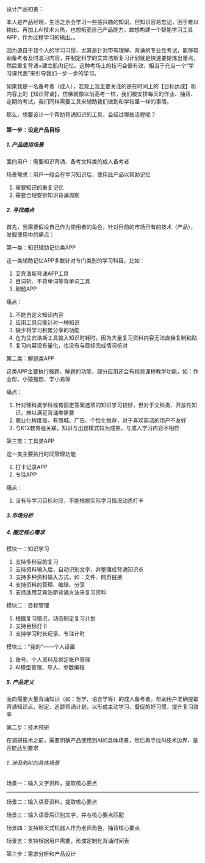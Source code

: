 设计产品初衷：

本人是产品经理，生活之余会学习一些感兴趣的知识，但知识容易忘记，困于难以输出。再加上AI技术火热，也想拓宽自己产品能力，故想构建一个智能学习工具APP，作为过程学习的输出。。

因为源自于我个人的学习习惯，尤其是针对带有理解、背诵的专业性考试，能够帮助备考者及时温习内容，并制定科学的艾宾浩斯复习计划就是快速要提炼出重点，然后重复背诵+建立肌肉记忆。这种考场上的技巧会很有效，相当于充当一个“学习课代表”来引导我们一步一步的学习。

如果我是一名备考者（成人），宏观上我主要关注的是在时间上的【目标达成】和内容上的【知识背诵】，仿佛就像以前高考一样，我们被安排每天的作业、抽背、定期的考试，我们同样需要工具来辅助我们做到和学校里一样的事情。

那么，想要设计一个帮助背诵知识的工具，会经过哪些流程呢？

#### 第一步：设定产品目标

##### 1. 产品适用场景

面向用户：需要知识背诵、备考文科类的成人备考者

场景需求：用户一般会在学习知识后，使用此产品以帮助记忆

1. 需要知识的重复记忆
2. 需要合理安排知识背诵周期

##### 2. 寻找痛点

首先，我需要假设自己作为使用者的角色，针对目前的市场已有的技术（产品），发掘使用中的痛点：

第一类：知识辅助记忆类APP

这一类辅助记忆APP多数针对专门类别的学习科目，比如：

1. 艾宾浩斯背诵APP工具
2. 百词斩、不背单词等背单词工具
3. 刷题APP

痛点：

1. 不能自定义知识内容
2. 应用工具只能针对一种知识
3. 缺少将学习积累分享的功能
4. 在为艾宾浩斯工具输入知识时耗时，因为大量复习资料内容无法直接复制粘贴
5. 复习内容没有量化，也没有与目标完成情况核对

第二类：解题类APP

这类APP主要执行搜题、解题的功能，部分应用还会有视频课程教学功能，如：作业帮、小猿搜题、学小易等

痛点：

1. 针对理科类学科或有固定答案选项的知识学习较好，但对于文科类、开放性知识。难以满足背诵类需要
2. 商业化程度高，有商城、广告、个性化推荐，对于喜欢简洁的用户不友好
3. 与K12教育强关联，知识与出题模式较为成熟，与成人学习内容不相符

第三类：工具类APP

这一类主要执行时间管理功能

1. 打卡记录APP
2. 专注APP


痛点：

1. 没有与学习目标对应，不能根据实际学习情况动态打卡

##### 3.市场分析



##### 4. 圈定核心需求

模块一：知识学习

1. 支持多科目的复习
2. 支持资料输入后，自动识别文字，并整理成背诵知识点
3. 支持多种资料输入方式，如：文件、网页链接
4. 支持资料的管理、编辑、分享
5. 支持适用艾宾浩斯背诵方法来复习资料

模块二：目标管理

1. 根据复习情况，动态制定复习计划
2. 支持目标打卡
3. 支持学习时长纪录、专注计时

模块三：“我的”——个人设置

1. 账号、个人资料及绑定账户管理
2. AI模型管理、导入、参数编辑

##### 5. 产品定义

面向需要大量背诵知识（如：哲学、语言学等）的成人备考者，帮助用户准确提取背诵知识点，制定、追踪背诵计划，以形成主动学习、督促的好习惯，提升复习效率

第二步：技术预研

在调研技术之前，需要明确产品使用到AI的具体场景，然后再寻找AI技术边界，是否能达到要求

###### 1. 涉及到AI的具体场景

场景一：输入文字资料，提取核心要点



***



场景二：输入语音资料，提取核心要点

场景三：输入语音后识别文字，并与核心要点匹配

场景四：支持聊天式机器人作为老师角色，抽背核心要点

场景五：支持根据用户需要，形成定制化背诵时间表

第三步：需求分析和产品设计
